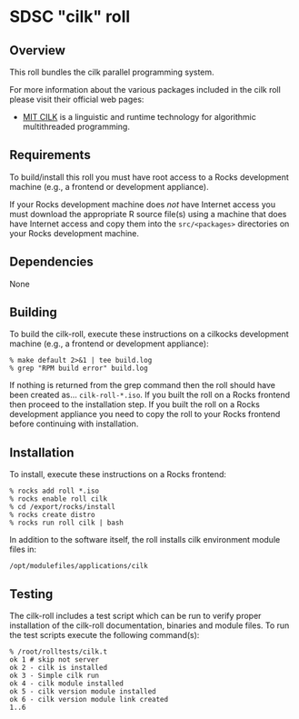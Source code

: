 # SDSC "cilk" roll

## Overview

This roll bundles the cilk parallel programming system.

For more information about the various packages included in the cilk roll please
visit their official web pages:

- <a href="http://supertech.csail.mit.edu/cilk/" target="_blank">MIT CILK</a> is 
a linguistic and runtime technology for algorithmic multithreaded programming.


## Requirements

To build/install this roll you must have root access to a Rocks development
machine (e.g., a frontend or development appliance).

If your Rocks development machine does *not* have Internet access you must
download the appropriate R source file(s) using a machine that does have
Internet access and copy them into the `src/<packages>` directories on your
Rocks development machine.


## Dependencies

None


## Building

To build the cilk-roll, execute these instructions on a cilkocks development
machine (e.g., a frontend or development appliance):

```shell
% make default 2>&1 | tee build.log
% grep "RPM build error" build.log
```

If nothing is returned from the grep command then the roll should have been
created as... `cilk-roll-*.iso`. If you built the roll on a Rocks frontend then
proceed to the installation step. If you built the roll on a Rocks development
appliance you need to copy the roll to your Rocks frontend before continuing
with installation.


## Installation

To install, execute these instructions on a Rocks frontend:

```shell
% rocks add roll *.iso
% rocks enable roll cilk
% cd /export/rocks/install
% rocks create distro
% rocks run roll cilk | bash
```

In addition to the software itself, the roll installs cilk environment module
files in:

```shell
/opt/modulefiles/applications/cilk
```

## Testing

The cilk-roll includes a test script which can be run to verify proper
installation of the cilk-roll documentation, binaries and module files. To run
the test scripts execute the following command(s):

```shell
% /root/rolltests/cilk.t 
ok 1 # skip not server
ok 2 - cilk is installed
ok 3 - Simple cilk run
ok 4 - cilk module installed
ok 5 - cilk version module installed
ok 6 - cilk version module link created
1..6
```

